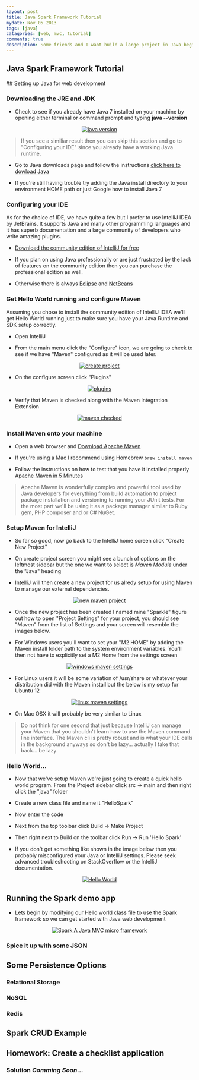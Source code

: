 ```yaml
---
layout: post
title: Java Spark Framework Tutorial
mydate: Nov 05 2013
tags: [java]
catagories: [web, mvc, tutorial]
comments: true 
description: Some friends and I want build a large project in Java beginning early next year so in the meantime we all need to brush up on web development with Java. Although I've used Spring(which is awesome by the way) I wanted to explore some alternatives for building some lightweight MVC apps that can be rapidly developed without having to worry about the overhead of learning the Spring framework in depth. Thus I discovered Spark; a micro framework for Java.
---
```

## Java Spark Framework Tutorial

<div class="post-content" markdown="1">
## Setting up Java for web development

### Downloading the JRE and JDK

- Check to see if you already have Java 7 installed on your machine by opening either terminal or command prompt and typing **java --version**

<div align="center">
<a href="https://s3-us-west-2.amazonaws.com/taywils.me.static.files/images/java_spark_tutorial/java_version_snap.png"><img src="https://s3-us-west-2.amazonaws.com/taywils.me.static.files/images/java_spark_tutorial/java_version_snap.png" alt="java version"/></a>
</div>

<blockquote class="quote">
If you see a similiar result then you can skip this section and go to "Configuring your IDE" since you already have a working Java runtime.
</blockquote>

- Go to Java downloads page and follow the instructions [click here to dowload Java](https://java.com/en/download/index.jsp)

- If you're still having trouble try adding the Java install directory to your environment HOME path or just Google how to install Java 7

### Configuring your IDE
As for the choice of IDE, we have quite a few but I prefer to use IntelliJ IDEA by JetBrains. It supports Java and many other programming languages and it has superb documentation and a large community of developers who write amazing plugins.

- [Download the community edition of IntelliJ for free](http://www.jetbrains.com/idea/free_java_ide.html)

- If you plan on using Java professionally or are just frustrated by the lack of features on the community edition then you can purchase the professional edition as well.

- Otherwise there is always [Eclipse](http://www.eclipse.org/) and [NetBeans](https://netbeans.org/)

### Get Hello World running and configure Maven
Assuming you chose to install the community edition of IntelliJ IDEA we'll get Hello World running just to make sure you have your Java Runtime and SDK setup correctly.

- Open IntelliJ

- From the main menu click the "Configure" icon, we are going to check to see if we have "Maven" configured as it will be used later.

<div align="center">
<a href="https://s3-us-west-2.amazonaws.com/taywils.me.static.files/images/java_spark_tutorial/java_spark_intellij_create_new_project.png"><img src="https://s3-us-west-2.amazonaws.com/taywils.me.static.files/images/java_spark_tutorial/java_spark_intellij_create_new_project.png" alt="create project"/></a>
</div>

- On the configure screen click "Plugins"

<div align="center">
<a href="https://s3-us-west-2.amazonaws.com/taywils.me.static.files/images/java_spark_tutorial/java_spark_intellij_configure_menu.png"><img src="https://s3-us-west-2.amazonaws.com/taywils.me.static.files/images/java_spark_tutorial/java_spark_intellij_configure_menu.png" alt="plugins"/></a>
</div>

- Verify that Maven is checked along with the Maven Integration Extension

<div align="center">
<a href="https://s3-us-west-2.amazonaws.com/taywils.me.static.files/images/java_spark_tutorial/java_spark_intellij_configure_maven_checked.png"><img src="https://s3-us-west-2.amazonaws.com/taywils.me.static.files/images/java_spark_tutorial/java_spark_intellij_configure_maven_checked.png" alt="maven checked"/></a>
</div>

### Install Maven onto your machine

- Open a web browser and [Download Apache Maven](http://maven.apache.org/download.cgi)

- If you're using a Mac I recommend using Homebrew ```brew install maven```

- Follow the instructions on how to test that you have it installed properly [Apache Maven in 5 Minutes](http://maven.apache.org/guides/getting-started/maven-in-five-minutes.html)

<blockquote class="quote">
Apache Maven is wonderfully complex and powerful tool used by Java developers for everything from build automation to project package installation and versioning to running your JUnit tests. For the most part we'll be using it as a package manager similar to Ruby gem, PHP composer and or C# NuGet.
</blockquote>

### Setup Maven for IntelliJ 

- So far so good, now go back to the IntelliJ home screen click "Create New Project"

- On create project screen you might see a bunch of options on the leftmost sidebar but the one we want to select is *Maven Module* under the "Java" heading

- IntelliJ will then create a new project for us alredy setup for using Maven to manage our external dependencies.

<div align="center">
<a href="https://s3-us-west-2.amazonaws.com/taywils.me.static.files/images/java_spark_tutorial/java_spark_new_project_select.png"><img src="https://s3-us-west-2.amazonaws.com/taywils.me.static.files/images/java_spark_tutorial/java_spark_new_project_select.png" alt="new maven project"/></a>
</div>

- Once the new project has been created I named mine "Sparkle" figure out how to open "Project Settings" for your project, you should see "Maven" from the list of Settings and your screen will resemble the images below.

- For Windows users you'll want to set your "M2 HOME" by adding the Maven install folder path to the system environment variables. You'll then not have to explicitly set a M2 Home from the settings screen

<div align="center">
<a href="https://s3-us-west-2.amazonaws.com/taywils.me.static.files/images/java_spark_tutorial/java_spark_maven_settings_windows.png"><img src="https://s3-us-west-2.amazonaws.com/taywils.me.static.files/images/java_spark_tutorial/java_spark_maven_settings_windows.png" alt="windows maven settings"/></a>
</div>

- For Linux users it will be some variation of /usr/share or whatever your distribution did with the Maven install but the below is my setup for Ubuntu 12 

<div align="center">
<a href="https://s3-us-west-2.amazonaws.com/taywils.me.static.files/images/java_spark_tutorial/java_spark_maven_settings_linux.png"><img src="https://s3-us-west-2.amazonaws.com/taywils.me.static.files/images/java_spark_tutorial/java_spark_maven_settings_linux.png" alt="linux maven settings"/></a>
</div>

- On Mac OSX it will probably be very similar to Linux

<blockquote class="quote">
Do not think for one second that just because IntelliJ can manage your Maven that you shouldn't learn how to use the Maven command line interface.
The Maven cli is pretty robust and is what your IDE calls in the background anyways so don't be lazy... actually I take that back... be lazy
</blockquote>

### Hello World...

- Now that we've setup Maven we're just going to create a quick hello world program. From the Project sidebar click src -> main and then right click the "java" folder

- Create a new class file and name it "HelloSpark"

- Now enter the code

<script src="https://gist.github.com/taywils/7332503.js"> </script>

- Next from the top toolbar click Build -> Make Project

- Then right next to Build on the toolbar click Run -> Run 'Hello Spark'

- If you don't get something like shown in the image below then you probably misconfigured your Java or IntelliJ settings. Please seek advanced troubleshooting on StackOverflow or the IntelliJ documentation.

<div align="center">
<a href="https://s3-us-west-2.amazonaws.com/taywils.me.static.files/images/java_spark_tutorial/java_spark_hellospark_hello_world.png"><img src="https://s3-us-west-2.amazonaws.com/taywils.me.static.files/images/java_spark_tutorial/java_spark_hellospark_hello_world.png" alt="Hello World"/></a>
</div>

## Running the Spark demo app

- Lets begin by modifying our Hello world class file to use the Spark framework so we can get started with Java web development

<div align="center">
<a href="http://www.sparkjava.com/index.html"><img src="https://s3-us-west-2.amazonaws.com/taywils.me.static.files/images/java_spark_tutorial/java_spark_logo.png" alt="Spark A Java MVC micro framework"/></a>
</div>

### Spice it up with some JSON

## Some Persistence Options

### Relational Storage

### NoSQL

### Redis

## Spark CRUD Example

## Homework: Create a checklist application

### Solution *Comming Soon...*
</div>
